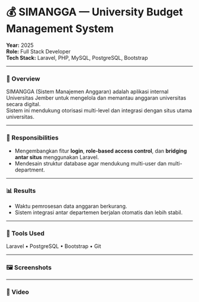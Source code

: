 # 💰 SIMANGGA — University Budget Management System
<!-- You can view the full project source code here:  
👉 [Maaf ini project internal tidak boleh di sebar]() -->

**Year:** 2025  
**Role:** Full Stack Developer  
**Tech Stack:** Laravel, PHP, MySQL, PostgreSQL, Bootstrap  

---

### 🧩 Overview
SIMANGGA (Sistem Manajemen Anggaran) adalah aplikasi internal Universitas Jember untuk mengelola dan memantau anggaran universitas secara digital.  
Sistem ini mendukung otorisasi multi-level dan integrasi dengan situs utama universitas.

---

### 🧠 Responsibilities
- Mengembangkan fitur **login**, **role-based access control**, dan **bridging antar situs** menggunakan Laravel.  
- Mendesain struktur database agar mendukung multi-user dan multi-department.  

<!-- ---

### ⚙️ Technical Challenges & Solutions
- **Masalah:** Inkonsistensi hak akses antar pengguna.  
  **Solusi:** Menerapkan middleware Laravel untuk validasi peran dan hak akses secara dinamis.  
- **Masalah:** Sinkronisasi data antar situs kadang terputus.  
  **Solusi:** Menggunakan API bridge dengan sistem retry dan logging otomatis. -->

---

### 📊 Results
- Waktu pemrosesan data anggaran berkurang.  
- Sistem integrasi antar departemen berjalan otomatis dan lebih stabil.

---

### 🧰 Tools Used
Laravel •  PostgreSQL • Bootstrap • Git

---

### 🖼️ Screenshots

<!-- ![Cloud Architecture](../images/clouad_arsitektur.PNG) -->
<!-- ![RapidRoad Dashboard](../images/rapidroad-dashboard.png)
*Dashboard view showing AI-based damage classification results.*

![API Test on Postman](../images/rapidroad-api.png)
*API testing during development.* -->

---

### 🎥 Video

<!-- ![explanation Project on youtube](../images/capstone_ppt.PNG)(https://youtu.be/GLpPmcg6FLo?si=elMusrpdzC1RUUqZ) -->
<!-- [![Watch the demo on YouTube](../images/youtube-thumbnail.png)](https://www.youtube.com/watch?v=YOUR_VIDEO_ID)
*Click the thumbnail or [watch it directly here](https://www.youtube.com/watch?v=YOUR_VIDEO_ID).* -->
